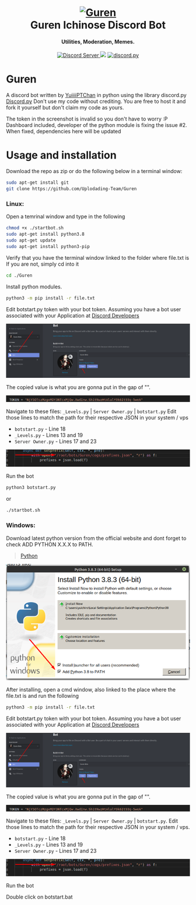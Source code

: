 <h1 align="center">
  <br>
  <a href=""><img src="https://cdn.discordapp.com/attachments/713430084039737354/731176680139522139/wallpaperflare.com_wallpaper_2.jpg" alt="Guren"></a>
  <br>
  Guren Ichinose Discord Bot
  <br>
</h1>

<h4 align="center">Utilities, Moderation, Memes.</h4>

<p align="center">
  <a href="https://discord.gg/8wCez2n">
    <img src="https://discordapp.com/api/guilds/133049272517001216/widget.png?style=shield" alt="Discord Server">
 <a href="https://travis-ci.com/Uplodading-Team/Guren"><img src="https://travis-ci.com/Uplodading-Team/Guren.svg?branch=master"></a>
  <a href="https://github.com/Rapptz/discord.py/">
      <img src="https://img.shields.io/badge/discord-py-blue.svg" alt="discord.py">
  </a>
</p>


# Guren

A discord bot written by [YuiiiiPTChan](https://github.com/YuiiiPTChan) in python using the library discord.py [Discord.py](https://discordpy.readthedocs.io/en/latest/index.html#)
Don't use my code without crediting. You are free to host it and fork it yourself but don't claim my code as yours.


The token in the screenshot is invalid so you don't have to worry :P
Dashboard included, developer of the python module is fixing the issue #2. When fixed, dependencies here will be updated

# Usage and installation

Download the repo as zip or do the following below in a terminal window:

```bash
sudo apt-get install git
git clone https://github.com/Uplodading-Team/Guren
``` 

### Linux:
Open a temrinal window and type in the following

```bash
chmod +x ./startbot.sh
sudo apt-get install python3.8
sudo apt-get update
sudo apt-get install python3-pip
```

Verify that you have the terminal window linked to the folder where file.txt is
If you are not, simply cd into it

```bash
cd ./Guren
```

Install python modules.

```bash
python3 -m pip install -r file.txt
```

Edit botstart.py token with your bot token. Assuming you have a bot user associated with your Application at [Discord Developers](https://discord.com/developers/applications)

![Screenshot_4](images/Screenshot_4.png?raw=true "Developer Portal")

The copied value is what you are gonna put in the gap of "".

>
![Screenshot_3](images/Screenshot_3.png?raw=true "Token")

Navigate to these files: `_Levels.py` | `Server Owner.py` | `botstart.py`
Edit those lines to match the path for their respective JSON in your system / vps 

- `botstart.py` - Line 18
- `_Levels.py` - Lines 13 and 19
- `Server Owner.py` - Lines 17 and 23

![Screenshot_2](images/Screenshot_2.png?raw=true "Lines to edit")

Run the bot
```bash
python3 botstart.py
```
or

```bash
./startbot.sh
```


### Windows: 
Download latest python version from the official website and dont forget to check ADD PYTHON X.X.X to PATH.

> [Python](https://www.python.org/downloads/release/python-383/)

![Screenshot_1](images/Screenshot_1.png?raw=true "PATH Checkbox")

After installing, open a cmd window, also linked to the place where the file.txt is and run the following

```bash
python3 -m pip install -r file.txt
```

Edit botstart.py token with your bot token. Assuming you have a bot user associated with your Application at [Discord Developers](https://discord.com/developers/applications)

![Screenshot_4](images/Screenshot_4.png?raw=true "Developer Portal")

The copied value is what you are gonna put in the gap of "".

> 
![Screenshot_3](images/Screenshot_3.png?raw=true "Token")

Navigate to these files: `_Levels.py` | `Server Owner.py` | `botstart.py`.
Edit those lines to match the path for their respective JSON in your system / vps. 

- `botstart.py` - Line 18
- `_Levels.py` - Lines 13 and 19
- `Server Owner.py` - Lines 17 and 23

![Screenshot_2](images/Screenshot_2.png?raw=true "Lines to edit")

Run the bot

Double click on botstart.bat
